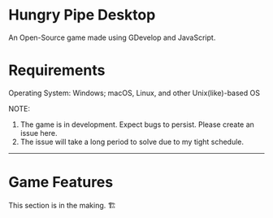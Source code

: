 ﻿# Hungry Pipe Desktop
An Open-Source game made using GDevelop and JavaScript.

# Requirements
Operating System: Windows; macOS, Linux, and other Unix(like)-based OS

NOTE: 
1. The game is in development. Expect bugs to persist. Please create an issue here.
2. The issue will take a long period to solve due to my tight schedule.

----
# Game Features

This section is in the making. 🏗️
